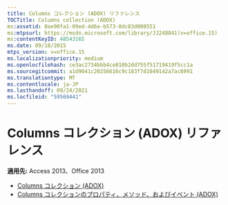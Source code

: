 ```yaml
---
title: Columns コレクション (ADOX) リファレンス
TOCTitle: Columns collection (ADOX)
ms:assetid: 0ae90fa1-09ed-4d6e-b573-8dc83d000551
ms:mtpsurl: https://msdn.microsoft.com/library/JJ248841(v=office.15)
ms:contentKeyID: 48543165
ms.date: 09/18/2015
mtps_version: v=office.15
ms.localizationpriority: medium
ms.openlocfilehash: ce3ac2734bbb4ce810b2dd755f51719419f5cc1a
ms.sourcegitcommit: a1d9041c20256616c9c183f7d1049142a7ac6991
ms.translationtype: MT
ms.contentlocale: ja-JP
ms.lasthandoff: 09/24/2021
ms.locfileid: "59569441"
---
```

# <a name="columns-collection-adox-reference"></a>Columns コレクション (ADOX) リファレンス

**適用先:** Access 2013、Office 2013

- [Columns コレクション (ADOX)](columns-collection-adox.md)
- [Columns コレクションのプロパティ、メソッド、およびイベント (ADOX)](columns-collection-properties-methods-and-events-adox.md)

